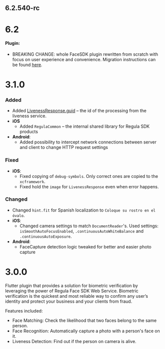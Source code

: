 ## 6.2.540-rc
# 6.2

#### Plugin:

* BREAKING CHANGE: whole FaceSDK plugin rewritten from scratch with focus on user experience and convenience. Migration instructions can be found [here](https://docs.regulaforensics.com/develop/face-sdk/migration-guides/v6.1-to-v6.2/flutter/).

# 3.1.0
### Added
* Added [LivenessResponse.guid](https://dev.regulaforensics.com/FaceSDK-iOS-Docs/Classes/RFSLivenessResponse.html#/c:objc(cs)RFSLivenessResponse(py)guid) – the id of the processing from the liveness service.
* **iOS**
  * Added `RegulaCommon` – the internal shared library for Regula SDK products
* **Android**:
  * Added possibility to intercept network connections between server and client to change HTTP request settings

### Fixed
* **iOS**:
  * Fixed copying of `debug-symbols`. Only correct ones are copied to the `xcframework`.
  * Fixed hold the `image` for `LivenessResponse` even when error happens.

### Changed
* Changed `hint.fit` for Spanish localization to `Coloque su rostro en el óvalo`.
* **iOS**:
  * Changed camera settings to match `DocumentReader`'s. Used settings: `isSmoothAutoFocusEnabled`, `.continuousAutoWhiteBalance` and `.continuousAutoExposure`.
* **Android**:
  * FaceCapture detection logic tweaked for better and easier photo capture

# 3.0.0
Flutter plugin that provides a solution for biometric verification by leveraging the power of Regula Face SDK Web Service. Biometric verification is the quickest and most reliable way to confirm any user’s identity and protect your business and your clients from fraud.

Features included: 
* Face Matching: Check the likelihood that two faces belong to the same person.
* Face Recognition: Automatically capture a photo with a person's face on it.
* Liveness Detection: Find out if the person on camera is alive.
